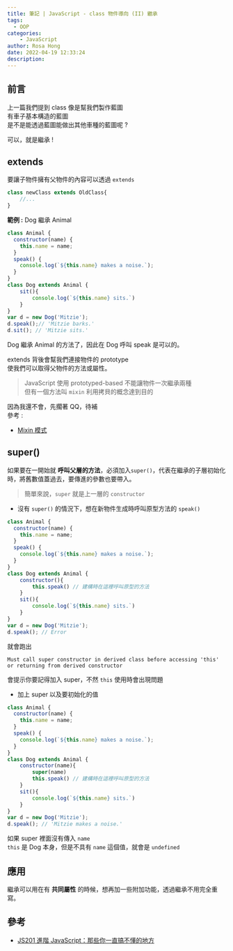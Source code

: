 ```yaml
---
title: 筆記 | JavaScript - class 物件導向 (II) 繼承
tags:
  - OOP
categories:
    - JavaScript
author: Rosa Hong
date: 2022-04-19 12:33:24
description:
---
```



## 前言
上一篇我們提到 class 像是幫我們製作藍圖  
有車子基本構造的藍圖   
是不是能透過藍圖能做出其他車種的藍圖呢 ?  

可以，就是繼承 !
<!-- more -->

## extends
要讓子物件擁有父物件的內容可以透過 `extends`  
 
```javascript
class newClass extends OldClass{
	//...
}
```

**範例 :**
Dog 繼承 Animal    
```javascript
class Animal {
  constructor(name) {
    this.name = name;
  }
  speak() {
    console.log(`${this.name} makes a noise.`);
  }
}
class Dog extends Animal {
	sit(){
		console.log(`${this.name} sits.`)
	}
}
var d = new Dog('Mitzie');
d.speak();// 'Mitzie barks.'
d.sit(); // 'Mitzie sits.'
```
Dog 繼承 Animal 的方法了，因此在 Dog 呼叫 speak 是可以的。

extends 背後會幫我們連接物件的 prototype  
使我們可以取得父物件的方法或屬性。  

> JavaScript 使用 prototyped-based 不能讓物件一次繼承兩種  
> 但有一個方法叫 `mixin` 利用拷貝的概念達到目的

因為我還不會，先擱著 QQ，待補    
參考 : 
- [Mixin 模式](https://zh.javascript.info/mixins)

## super()   
如果要在一開始就 **呼叫父層的方法**，必須加入`super()`，代表在繼承的子層初始化時，將舊數值蓋過去，要傳進的參數也要帶入。  

> 簡單來說，`super` 就是上一層的 `constructor`  

- 沒有 `super()` 的情況下，想在新物件生成時呼叫原型方法的 `speak()`  

```javascript
class Animal {
  constructor(name) {
    this.name = name;
  }
  speak() {
    console.log(`${this.name} makes a noise.`);
  }
}
class Dog extends Animal {
	constructor(){
		this.speak() // 建構時在這裡呼叫原型的方法  
	}
	sit(){
		console.log(`${this.name} sits.`)
	}
}
var d = new Dog('Mitzie');
d.speak(); // Error
```
就會跑出 

```
Must call super constructor in derived class before accessing 'this' or returning from derived constructor
```
會提示你要記得加入 super，不然 `this` 使用時會出現問題  

- 加上 super 以及要初始化的值
```javascript
class Animal {
  constructor(name) {
    this.name = name;
  }
  speak() {
    console.log(`${this.name} makes a noise.`);
  }
}
class Dog extends Animal {
	constructor(name){
		super(name)
		this.speak() // 建構時在這裡呼叫原型的方法  
	}
	sit(){
		console.log(`${this.name} sits.`)
	}
}
var d = new Dog('Mitzie');
d.speak(); // 'Mitzie makes a noise.'
```
如果 super 裡面沒有傳入 `name`  
`this` 是 Dog 本身，但是不具有 `name` 這個值，就會是 `undefined`   

## 應用
繼承可以用在有 **共同屬性** 的時候，想再加一些附加功能，透過繼承不用完全重寫。 

## 參考
- [JS201 進階 JavaScript：那些你一直搞不懂的地方](https://lidemy.com/courses/enrolled/390599)